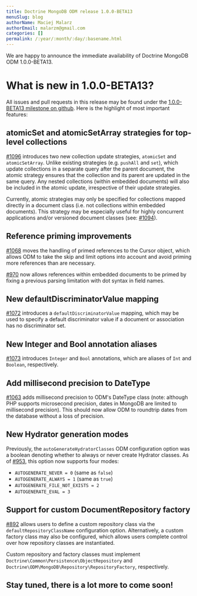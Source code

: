 ```yaml
---
title: Doctrine MongoDB ODM release 1.0.0-BETA13
menuSlug: blog
authorName: Maciej Malarz
authorEmail: malarzm@gmail.com
categories: []
permalink: /:year/:month/:day/:basename.html
---
```

We are happy to announce the immediate availability of Doctrine MongoDB
ODM 1.0.0-BETA13.

What is new in 1.0.0-BETA13?
============================

All issues and pull requests in this release may be found under the
[1.0.0-BETA13 milestone on
github](https://github.com/doctrine/mongodb-odm/issues?q=milestone%3A1.0.0-BETA13).
Here is the highlight of most important features:

atomicSet and atomicSetArray strategies for top-level collections
-----------------------------------------------------------------

[\#1096](https://github.com/doctrine/mongodb-odm/pull/1096) introduces
two new collection update strategies, `atomicSet` and `atomicSetArray`.
Unlike existing strategies (e.g. `pushAll` and `set`), which update
collections in a separate query after the parent document, the atomic
strategy ensures that the collection and its parent are updated in the
same query. Any nested collections (within embedded documents) will also
be included in the atomic update, irrespective of their update
strategies.

Currently, atomic strategies may only be specified for collections
mapped directly in a document class (i.e. not collections within
embedded documents). This strategy may be especially useful for highly
concurrent applications and/or versioned document classes (see:
[\#1094](https://github.com/doctrine/mongodb-odm/pull/1094)).

Reference priming improvements
------------------------------

[\#1068](https://github.com/doctrine/mongodb-odm/pull/1068) moves the
handling of primed references to the Cursor object, which allows ODM to
take the skip and limit options into account and avoid priming more
references than are necessary.

[\#970](https://github.com/doctrine/mongodb-odm/pull/970) now allows
references within embedded documents to be primed by fixing a previous
parsing limitation with dot syntax in field names.

New defaultDiscriminatorValue mapping
-------------------------------------

[\#1072](https://github.com/doctrine/mongodb-odm/pull/1072) introduces
a `defaultDiscriminatorValue` mapping, which may be used to specify a
default discriminator value if a document or association has no
discriminator set.

New Integer and Bool annotation aliases
---------------------------------------

[\#1073](https://github.com/doctrine/mongodb-odm/pull/1073) introduces
`Integer` and `Bool` annotations, which are aliases of `Int` and
`Boolean`, respectively.

Add millisecond precision to DateType
-------------------------------------

[\#1063](https://github.com/doctrine/mongodb-odm/pull/1063) adds
millisecond precision to ODM's DateType class (note: although PHP
supports microsecond precision, dates in MongoDB are limited to
millisecond precision). This should now allow ODM to roundtrip dates
from the database without a loss of precision.

New Hydrator generation modes
-----------------------------

Previously, the `autoGenerateHydratorClasses` ODM configuration option
was a boolean denoting whether to always or never create Hydrator
classes. As of
[\#953](https://github.com/doctrine/mongodb-odm/pull/953), this option
now supports four modes:

-   `AUTOGENERATE_NEVER = 0` (same as `false`)
-   `AUTOGENERATE_ALWAYS = 1` (same as `true`)
-   `AUTOGENERATE_FILE_NOT_EXISTS = 2`
-   `AUTOGENERATE_EVAL = 3`

Support for custom DocumentRepository factory
---------------------------------------------

[\#892](https://github.com/doctrine/mongodb-odm/pull/892) allows users
to define a custom repository class via the `defaultRepositoryClassName`
configuration option. Alternatively, a custom factory class may also be
configured, which allows users complete control over how repository
classes are instantiated.

Custom repository and factory classes must implement
`Doctrine\Common\Persistence\ObjectRepository` and
`Doctrine\ODM\MongoDB\Repository\RepositoryFactory`, respectively.

Stay tuned, there is a lot more to come soon!
---------------------------------------------
